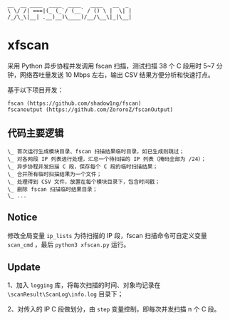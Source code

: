 
```
__  __ ____  ____  ____   ____   __  _ 
\ \/ /| ===|(_ (_`/ (__` / () \ |  \| |
/_/\_\|__| .__)__)\____)/__/\__\|_|\__|
```

# xfscan
采用 Python 异步协程并发调用 fscan 扫描，测试扫描 38 个 C 段用时 5~7 分钟，网络吞吐量发送 10 Mbps 左右，输出 CSV 结果方便分析和快速打点。

基于以下项目开发：
```
fscan (https://github.com/shadow1ng/fscan)
fscanoutput (https://github.com/ZororoZ/fscanOutput)
```

## 代码主要逻辑

> 
    \_ 首次运行生成模块目录、fscan 扫描结果临时目录，如已生成则跳过；
    \_ 对各网段 IP 列表进行处理，汇总一个待扫描的 IP 列表（掩码全部为 /24）；
    \_ 异步协程并发扫描 C 段，保存每个 C 段的临时扫描结果；
    \_ 合并所有临时扫描结果为一个文件；
    \_ 处理得到 CSV 文件，放置在每个模块目录下，包含时间戳；
    \_ 删除 fscan 扫描临时结果目录；
    \_ ...

## Notice

修改全局变量 `ip_lists` 为待扫描的 IP 段，fscan 扫描命令可自定义变量 `scan_cmd` ，最后 `python3 xfscan.py` 运行。

## Update

1、加入 `logging` 库，将每次扫描的时间、对象均记录在 `\scanResult\ScanLog\info.log` 目录下；

2、对传入的 IP C 段做划分，由 `step` 变量控制，即每次并发扫描 n 个 C 段。